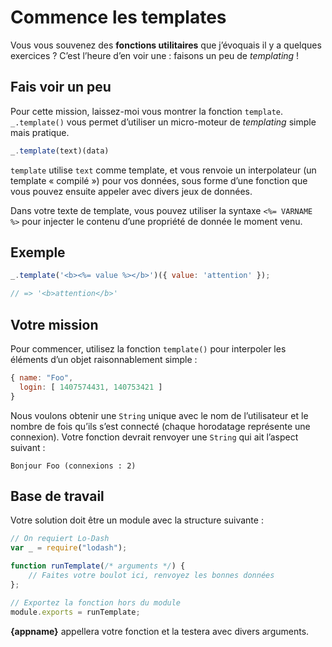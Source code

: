 # Commence les templates

Vous vous souvenez des **fonctions utilitaires** que j’évoquais il
y a quelques exercices ?  C’est l’heure d’en voir une : faisons un
peu de *templating* !

## Fais voir un peu

Pour cette mission, laissez-moi vous montrer la fonction `template`.
`_.template()` vous permet d’utiliser un micro-moteur de *templating*
simple mais pratique.

```js
_.template(text)(data)
```

`template` utilise `text` comme template, et vous renvoie un
interpolateur (un template « compilé ») pour vos données, sous
forme d’une fonction que vous pouvez ensuite appeler avec divers
jeux de données.

Dans votre texte de template, vous pouvez utiliser la syntaxe
`<%= VARNAME %>` pour injecter le contenu d’une propriété de donnée
le moment venu.

## Exemple
```js
_.template('<b><%= value %></b>')({ value: 'attention' });

// => '<b>attention</b>'

```

## Votre mission

Pour commencer, utilisez la fonction `template()` pour interpoler
les éléments d’un objet raisonnablement simple :

```js
{ name: "Foo",
  login: [ 1407574431, 140753421 ]
}
```

Nous voulons obtenir une `String` unique avec le nom de l’utilisateur
et le nombre de fois qu’ils s’est connecté (chaque horodatage
représente une connexion).  Votre fonction devrait renvoyer une
`String` qui ait l’aspect suivant :

```
Bonjour Foo (connexions : 2)
```

## Base de travail

Votre solution doit être un module avec la structure suivante :

```js
// On requiert Lo-Dash
var _ = require("lodash");

function runTemplate(/* arguments */) {
    // Faites votre boulot ici, renvoyez les bonnes données
};

// Exportez la fonction hors du module
module.exports = runTemplate;
```

**{appname}** appellera votre fonction et la testera avec divers arguments.
